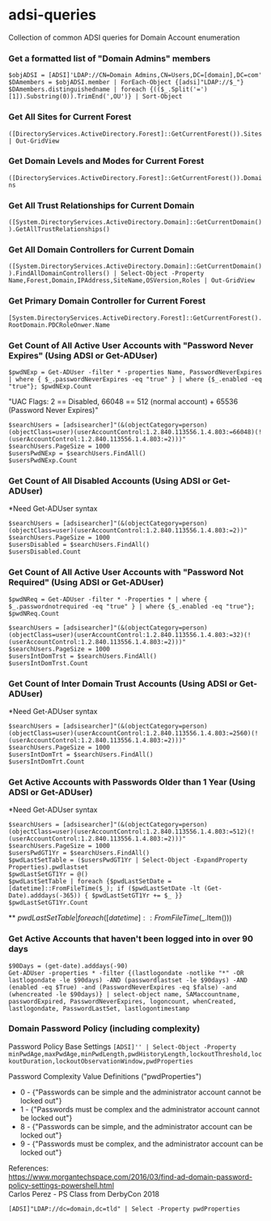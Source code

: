 # adsi-queries
Collection of common ADSI queries for Domain Account enumeration



### Get a formatted list of "Domain Admins" members  
```
$objADSI = [ADSI]'LDAP://CN=Domain Admins,CN=Users,DC=[domain],DC=com'
$DAmembers = $objADSI.member | ForEach-Object {[adsi]"LDAP://$_"}
$DAmembers.distinguishedname | foreach {(($_.Split('=')[1]).Substring(0)).TrimEnd(',OU')} | Sort-Object
```

### Get All Sites for Current Forest
`([DirectoryServices.ActiveDirectory.Forest]::GetCurrentForest()).Sites | Out-GridView`

### Get Domain Levels and Modes for Current Forest
`([DirectoryServices.ActiveDirectory.Forest]::GetCurrentForest()).Domains`

### Get All Trust Relationships for Current Domain
`([System.DirectoryServices.ActiveDirectory.Domain]::GetCurrentDomain()).GetAllTrustRelationships()`

### Get All Domain Controllers for Current Domain
`([System.DirectoryServices.ActiveDirectory.Domain]::GetCurrentDomain()).FindAllDomainControllers() | Select-Object -Property Name,Forest,Domain,IPAddress,SiteName,OSVersion,Roles | Out-GridView`

### Get Primary Domain Controller for Current Forest
`[System.DirectoryServices.ActiveDirectory.Forest]::GetCurrentForest().RootDomain.PDCRoleOnwer.Name`

### Get Count of All Active User Accounts with "Password Never Expires" (Using ADSI or Get-ADUser)
`$pwdNExp = Get-ADUser -filter * -properties Name, PasswordNeverExpires | where { $_.passwordNeverExpires -eq "true" } | where {$_.enabled -eq "true"}; $pwdNExp.Count`

"UAC Flags: 2 == Disabled, 66048 == 512 (normal account) + 65536 (Password Never Expires)"
```
$searchUsers = [adsisearcher]"(&(objectCategory=person)(objectClass=user)(userAccountControl:1.2.840.113556.1.4.803:=66048)(!(userAccountControl:1.2.840.113556.1.4.803:=2)))"
$searchUsers.PageSize = 1000
$usersPwdNExp = $searchUsers.FindAll()
$usersPwdNExp.Count
```

### Get Count of All Disabled Accounts (Using ADSI or Get-ADUser)
*Need Get-ADUser syntax

```
$searchUsers = [adsisearcher]"(&(objectCategory=person)(objectClass=user)(userAccountControl:1.2.840.113556.1.4.803:=2))"
$searchUsers.PageSize = 1000
$usersDisabled = $searchUsers.FindAll()
$usersDisabled.Count
```

### Get Count of All Active User Accounts with "Password Not Required" (Using ADSI or Get-ADUser)
`$pwdNReq = Get-ADUser -filter * -Properties * | where { $_.passwordnotrequired -eq "true" } | where {$_.enabled -eq "true"}; $pwdNReq.Count`

```
$searchUsers = [adsisearcher]"(&(objectCategory=person)(objectClass=user)(userAccountControl:1.2.840.113556.1.4.803:=32)(!(userAccountControl:1.2.840.113556.1.4.803:=2)))"
$searchUsers.PageSize = 1000
$usersIntDomTrst = $searchUsers.FindAll()
$usersIntDomTrst.Count
```

### Get Count of Inter Domain Trust Accounts (Using ADSI or Get-ADUser)
*Need Get-ADUser syntax

```
$searchUsers = [adsisearcher]"(&(objectCategory=person)(objectClass=user)(userAccountControl:1.2.840.113556.1.4.803:=2560)(!(userAccountControl:1.2.840.113556.1.4.803:=2)))"
$searchUsers.PageSize = 1000
$usersIntDomTrt = $searchUsers.FindAll()
$usersIntDomTrt.Count
```

### Get Active Accounts with Passwords Older than 1 Year (Using ADSI or Get-ADUser)
*Need Get-ADUser syntax

```
$searchUsers = [adsisearcher]"(&(objectCategory=person)(objectClass=user)(userAccountControl:1.2.840.113556.1.4.803:=512)(!(userAccountControl:1.2.840.113556.1.4.803:=2)))"
$searchUsers.PageSize = 1000
$usersPwdGT1Yr = $searchUsers.FindAll()
$pwdLastSetTable = ($usersPwdGT1Yr | Select-Object -ExpandProperty Properties).pwdlastset
$pwdLastSetGT1Yr = @()
$pwdLastSetTable | foreach {$pwdLastSetDate = [datetime]::FromFileTime($_); if ($pwdLastSetDate -lt (Get-Date).adddays(-365)) { $pwdLastSetGT1Yr += $_ }}
$pwdLastSetGT1Yr.Count
```
** $pwdLastSetTable | foreach([datetime]::FromFileTime($_.Item()))

### Get Active Accounts that haven't been logged into in over 90 days
```
$90Days = (get-date).adddays(-90)
Get-ADUser -properties * -filter {(lastlogondate -notlike "*" -OR lastlogondate -le $90days) -AND (passwordlastset -le $90days) -AND (enabled -eq $True) -and (PasswordNeverExpires -eq $false) -and (whencreated -le $90days)} | select-object name, SAMaccountname, passwordExpired, PasswordNeverExpires, logoncount, whenCreated, lastlogondate, PasswordLastSet, lastlogontimestamp
```


### Domain Password Policy (including complexity)

Password Policy Base Settings
`[ADSI]'' | Select-Object -Property minPwdAge,maxPwdAge,minPwdLength,pwdHistoryLength,lockoutThreshold,lockoutDuration,lockoutObservationWindow,pwdProperties`

Password Complexity Value Definitions ("pwdProperties")

* 0 - {"Passwords can be simple and the administrator account cannot be locked out"}
* 1 - {"Passwords must be complex and the administrator account cannot be locked out"}
* 8 - {"Passwords can be simple, and the administrator account can be locked out"}
* 9 - {"Passwords must be complex, and the administrator account can be locked out"}

References:  
https://www.morgantechspace.com/2016/03/find-ad-domain-password-policy-settings-powershell.html  
Carlos Perez - PS Class from DerbyCon 2018

`[ADSI]"LDAP://dc=domain,dc=tld" | Select -Property pwdProperties`
